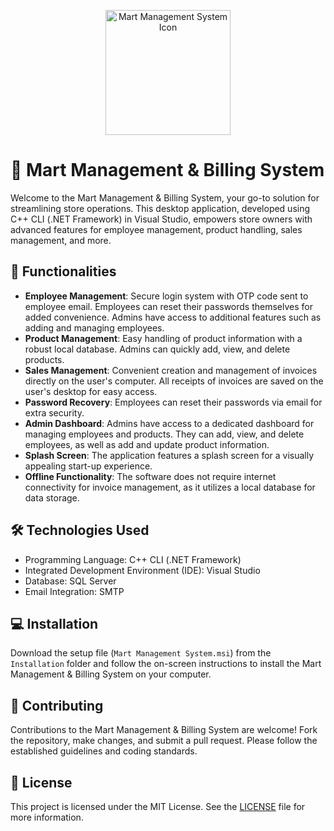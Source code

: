 <p align="center">
  <img src="https://example.com/mart-icon.png" alt="Mart Management System Icon" width="200" height="200">
</p>

# 🛒 Mart Management & Billing System

Welcome to the Mart Management & Billing System, your go-to solution for streamlining store operations. This desktop application, developed using C++ CLI (.NET Framework) in Visual Studio, empowers store owners with advanced features for employee management, product handling, sales management, and more.

## 🚀 Functionalities

- **Employee Management**: Secure login system with OTP code sent to employee email. Employees can reset their passwords themselves for added convenience. Admins have access to additional features such as adding and managing employees.
- **Product Management**: Easy handling of product information with a robust local database. Admins can quickly add, view, and delete products.
- **Sales Management**: Convenient creation and management of invoices directly on the user's computer. All receipts of invoices are saved on the user's desktop for easy access.
- **Password Recovery**: Employees can reset their passwords via email for extra security.
- **Admin Dashboard**: Admins have access to a dedicated dashboard for managing employees and products. They can add, view, and delete employees, as well as add and update product information.
- **Splash Screen**: The application features a splash screen for a visually appealing start-up experience.
- **Offline Functionality**: The software does not require internet connectivity for invoice management, as it utilizes a local database for data storage.

## 🛠️ Technologies Used

- Programming Language: C++ CLI (.NET Framework)
- Integrated Development Environment (IDE): Visual Studio
- Database: SQL Server
- Email Integration: SMTP

## 💻 Installation

Download the setup file (`Mart Management System.msi`) from the `Installation` folder and follow the on-screen instructions to install the Mart Management & Billing System on your computer.

## 🤝 Contributing

Contributions to the Mart Management & Billing System are welcome! Fork the repository, make changes, and submit a pull request. Please follow the established guidelines and coding standards.

## 📄 License

This project is licensed under the MIT License. See the [LICENSE](LICENSE) file for more information.

